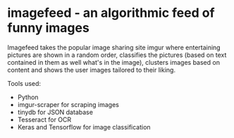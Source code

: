 # imagefeed - an algorithmic feed of funny images

Imagefeed takes the popular image sharing site imgur where entertaining pictures
are shown in a random order, classifies the pictures (based on text contained
in them as well what's in the image), clusters images based on content and shows
the user images tailored to their liking.

Tools used:
- Python
- imgur-scraper for scraping images
- tinydb for JSON database
- Tesseract for OCR
- Keras and Tensorflow for image classification